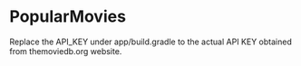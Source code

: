 # PopularMovies
Replace the API_KEY under app/build.gradle to the actual API KEY obtained from themoviedb.org website.
